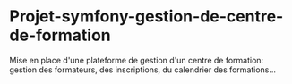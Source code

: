 # Projet-symfony-gestion-de-centre-de-formation
Mise en place d'une plateforme de gestion d'un centre de formation: gestion des formateurs, des inscriptions, du calendrier des formations...
